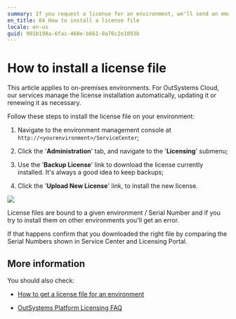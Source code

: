 ```yaml
---
summary: If you request a license for an environment, we'll send an email with it. Go to the environment management console to install the new license.
en_title: 04 How to install a license file
locale: en-us
guid: 901b198a-6fac-460e-b661-9a76c2e1093b
---
```


# How to install a license file

<div class="info" markdown="1">

This article applies to on-premises environments. For OutSystems Cloud, our services manage the license installation automatically, updating it or renewing it as necessary.

</div>

Follow these steps to install the license file on your environment:

1. Navigate to the environment management console at `http://<yourenvironment>/ServiceCenter`;

2. Click the '**Administration**' tab, and navigate to the '**Licensing**' submenu;

3. Use the '**Backup License**' link to download the license currently installed. It's always a good idea to keep backups;

4. Click the '**Upload New License**' link, to install the new license.

![](images/howto-install-license_0.png)

<div class="info" markdown="1">
License files are bound to a given environment / Serial Number and if you try to install them on other environments you'll get an error.
</div>

If that happens confirm that you downloaded the right file by comparing the Serial Numbers shown in Service Center and Licensing Portal.

## More information

You should also check:

* [How to get a license file for an environment](get-license-for-env.md)

* [OutSystems Platform Licensing FAQ](../overview/how-licensing-works.md)
